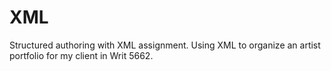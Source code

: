 # XML
Structured authoring with XML assignment.
Using XML to organize an artist portfolio for my client in Writ 5662.
